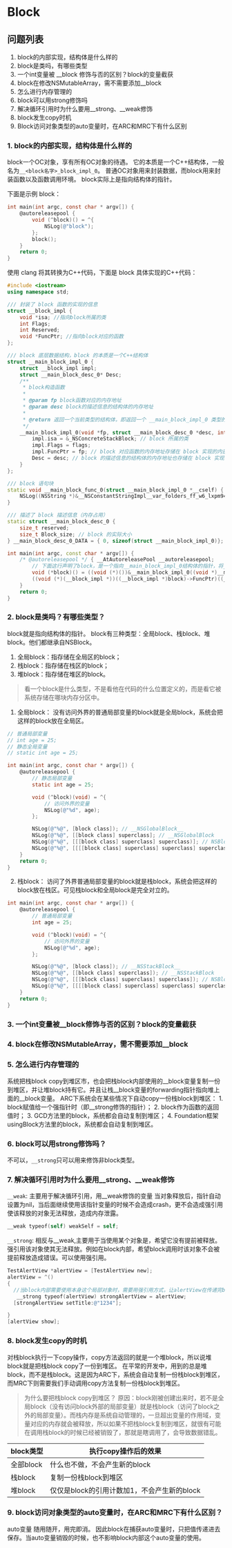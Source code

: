 # Block
## 问题列表
1. block的内部实现，结构体是什么样的
2. block是类吗，有哪些类型
3. 一个int变量被 __block 修饰与否的区别？block的变量截获
4. block在修改NSMutableArray，需不需要添加__block
5. 怎么进行内存管理的
6. block可以用strong修饰吗
7. 解决循环引用时为什么要用__strong、__weak修饰
8. block发生copy时机
9. Block访问对象类型的auto变量时，在ARC和MRC下有什么区别

### 1. block的内部实现，结构体是什么样的
block一个OC对象，享有所有OC对象的待遇。
它的本质是一个C++结构体，一般名为`__<block名字>_block_impl_0`。
普通OC对象用来封装数据，而block用来封装函数以及函数调用环境。
block实际上是指向结构体的指针。

下面是示例 block：
```Objective-C
int main(int argc, const char * argv[]) {
    @autoreleasepool {
        void (^block)() = ^{
            NSLog(@"block");
        };
        block();
    }
    return 0;
}
```

使用 clang 将其转换为C++代码，下面是 block 具体实现的C++代码：
```c++
#include <iostream>
using namespace std;

/// 封装了 block 函数的实现的信息
struct __block_impl {
    void *isa; //指向block所属的类
    int Flags;
    int Reserved;
    void *FuncPtr; //指向block对应的函数
};

/// block 底层数据结构，block 的本质是一个C++结构体
struct __main_block_impl_0 {
    struct __block_impl impl;
    struct __main_block_desc_0* Desc;
    /**
     * block构造函数
     *
     * @param fp block函数对应的内存地址
     * @param desc block的描述信息的结构体的内存地址
     *
     * @return 返回一个当前类型的结构体，即返回一个 __main_block_impl_0 类型的结构体
     */
    __main_block_impl_0(void *fp, struct __main_block_desc_0 *desc, int flags=0) {
        impl.isa = &_NSConcreteStackBlock; // block 所属的类
        impl.Flags = flags;
        impl.FuncPtr = fp; // block 对应函数的内存地址存储在 block 实现的内部
        Desc = desc; // block 的描述信息的结构体的内存地址也存储在 block 实现的内部
    }
};

/// block 语句块
static void __main_block_func_0(struct __main_block_impl_0 *__cself) {
    NSLog((NSString *)&__NSConstantStringImpl__var_folders_ff_w6_lxpm949b5cjx4l2x594bc0000gn_T_main_9b1e1b_mi_0);
}

/// 描述了 block 描述信息（内存占用）
static struct __main_block_desc_0 {
    size_t reserved;
    size_t Block_size; // block 的实际大小
} __main_block_desc_0_DATA = { 0, sizeof(struct __main_block_impl_0)};

int main(int argc, const char * argv[]) {
    /* @autoreleasepool */ { __AtAutoreleasePool __autoreleasepool; 
        // 下面这行声明了block，是一个指向__main_block_impl_0结构体的指针，将__main_block_func_0和__main_block_desc_0_DATA的指针传入，作为参数
        void (*block)() = ((void (*)())&__main_block_impl_0((void *)__main_block_func_0, &__main_block_desc_0_DATA));
        ((void (*)(__block_impl *))((__block_impl *)block)->FuncPtr)((__block_impl *)block);
    }
    return 0;
}
```

### 2. block是类吗？有哪些类型？
block就是指向结构体的指针。
block有三种类型：全局block、栈block、堆block。他们都继承自NSBlock。
1. 全局block：指存储在全局区的block；
2. 栈block：指存储在栈区的block；
3. 堆block：指存储在堆区的block。

>看一个block是什么类型，不是看他在代码的什么位置定义的，而是看它被系统存储在哪块内存分区中。

1. 全局block：
没有访问外界的普通局部变量的block就是全局block，系统会把这样的block放在全局区。

```Objective-C
// 普通局部变量
// int age = 25;
// 静态全局变量
// static int age = 25;

int main(int argc, const char * argv[]) {
	@autoreleasepool {
		// 静态局部变量
		static int age = 25;

		void (^block)(void) = ^{
			// 访问外界的变量
			NSLog(@"%d", age);
		};

		NSLog(@"%@", [block class]); // __NSGlobalBlock__
		NSLog(@"%@", [[block class] superclass]; // __NSGlobalBlock
		NSLog(@"%@", [[[block class] superclass] superclass)]; // NSBlock
		NSLog(@"%@", [[[[block class] superclass] superclass] superclass]); // NSObject
	}
	return 0;
}
```

2. 栈block：
访问了外界普通局部变量的block就是栈block，系统会把这样的block放在栈区。可见栈block和全局block是完全对立的。
```Objective-C
int main(int argc, const char * argv[]) {
	@autoreleasepool {
		// 普通局部变量
		int age = 25;

		void (^block)(void) = ^{
			// 访问外界的变量
			NSLog(@"%d", age);
		};

		NSLog(@"%@", [block class]); // __NSStackBlock__
		NSLog(@"%@", [[block class] superclass]); // __NSStackBlock
		NSLog(@"%@", [[[block class] superclass] superclass]); // NSBlock
		NSLog(@"%@", [[[[block class] superclass] superclass] superclass]); // NSObject
	}
	return 0;
}
```

### 3. 一个int变量被__block修饰与否的区别？block的变量截获


### 4. block在修改NSMutableArray，需不需要添加__block


### 5. 怎么进行内存管理的
系统把栈block copy到堆区市，也会把栈block内部使用的__block变量复制一份到堆区，并让堆block持有它。并且让栈__block变量的forwarding指针指向堆上面的__block变量。
ARC下系统会在某些情况下自动copy一份栈block到堆区：
	1. block赋值给一个强指针时（即__strong修饰的指针）；
	2. block作为函数的返回值时；
	3. GCD方法里的block，系统都会自动复制到堆区；
	4. Foundation框架usingBlock方法里的block，系统都会自动复制到堆区。


### 6. block可以用strong修饰吗？
不可以，`__strong`只可以用来修饰非block类型。

### 7. 解决循环引用时为什么要用__strong、__weak修饰
`__weak`: 
主要用于解决循环引用，用__weak修饰的变量 当对象释放后，指针自动设置为nil，当后面继续使用该指针变量的时候不会造成crash，更不会造成强引用使该释放的对象无法释放，造成内存泄露。
```Objective-C
__weak typeof(self) weakSelf = self;
```

`__strong`:
相反与__weak,主要用于当使用某个对象是，希望它没有提前被释放。强引用该对象使其无法释放。例如在block内部，希望block调用时该对象不会被提前释放造成错误。可以使用强引用。
```Objective-C
TestAlertView *alertView = [TestAlertView new];
alertView = ^()
{
  //当block内部需要使用本身这个局部对象时，需要用强引用方式，让alertView在传递完block后不会被释放依然可以执行setTitle操作
   __strong typeof(alertView) strongAlertView = alertView;
  [strongAlertView setTitle:@"1234"];

}
[alertView show];
```

### 8. block发生copy的时机
对栈block执行一下copy操作，copy方法返回的就是一个堆block，所以说堆block就是把栈block copy了一份到堆区。
在平常的开发中，用到的总是堆block，而不是栈block。这是因为ARC下，系统会自动复制一份栈block到堆区，而MRC下则需要我们手动调用copy方法复制一份栈block到堆区。
>为什么要把栈block copy到堆区？
>原因：block刚被创建出来时，若不是全局block（没有访问block外部的局部变量）就是栈block（访问了block之外的局部变量）。而栈内存是系统自动管理的，一旦超出变量的作用域，变量对应的内存就会被释放，所以如果不把栈block复制到堆区，就很有可能在调用栈block的时候已经被销毁了，那就是瞎调用了，会导致数据错乱。

| block类型 | 执行copy操作后的效果                |
|---------|-----------------------------|
| 全部block | 什么也不做，不会产生新的block           |
| 栈block  | 复制一份栈block到堆区               |
| 堆block  | 仅仅是block的引用计数加1，不会产生新的block |

### 9. block访问对象类型的auto变量时，在ARC和MRC下有什么区别？
auto变量 随用随开，用完即消。
因此block在捕获auto变量时，只把值传递进去保存。当auto变量销毁的时候，也不影响block内部这个auto变量的使用。